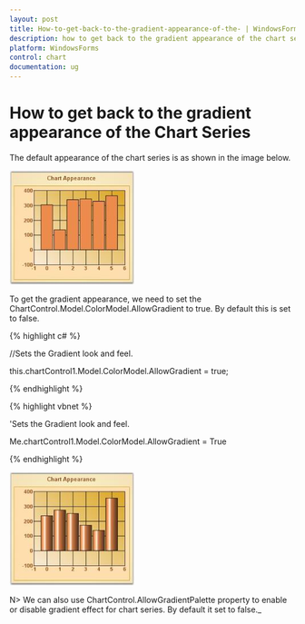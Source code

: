 ```yaml
---
layout: post
title: How-to-get-back-to-the-gradient-appearance-of-the- | WindowsForms | Syncfusion
description: how to get back to the gradient appearance of the chart series
platform: WindowsForms
control: chart
documentation: ug
---
```


# How to get back to the gradient appearance of the Chart Series

The default appearance of the chart series is as shown in the image below.



![](How-to-get-back-to-the-gradient-appearance-of-the-_images/How-to-get-back-to-the-gradient-appearance-of-the-_img1.jpeg)


To get the gradient appearance, we need to set the ChartControl.Model.ColorModel.AllowGradient to true. By default this is set to false.



 {% highlight c# %}



//Sets the Gradient look and feel.

this.chartControl1.Model.ColorModel.AllowGradient = true;

{% endhighlight %}

{% highlight vbnet %}



'Sets the Gradient look and feel.

Me.chartControl1.Model.ColorModel.AllowGradient = True

{% endhighlight %}

![](How-to-get-back-to-the-gradient-appearance-of-the-_images/How-to-get-back-to-the-gradient-appearance-of-the-_img2.jpeg)



N> We can also use ChartControl.AllowGradientPalette property to enable or disable gradient effect for chart series. By default it set to false._

